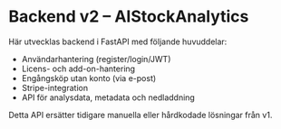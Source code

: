 # Backend v2 – AIStockAnalytics

Här utvecklas backend i FastAPI med följande huvuddelar:

- Användarhantering (register/login/JWT)
- Licens- och add-on-hantering
- Engångsköp utan konto (via e-post)
- Stripe-integration
- API för analysdata, metadata och nedladdning

Detta API ersätter tidigare manuella eller hårdkodade lösningar från v1.
